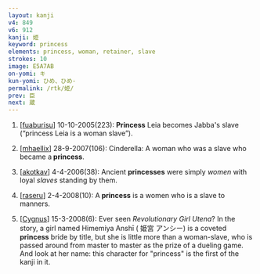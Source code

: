 ```yaml
---
layout: kanji
v4: 849
v6: 912
kanji: 姫
keyword: princess
elements: princess, woman, retainer, slave
strokes: 10
image: E5A7AB
on-yomi: キ
kun-yomi: ひめ、ひめ-
permalink: /rtk/姫/
prev: 臣
next: 蔵
---
```


1) [<a href="http://kanji.koohii.com/profile/fuaburisu">fuaburisu</a>] 10-10-2005(223): <strong>Princess</strong> Leia becomes Jabba&#039;s slave (“princess Leia is a woman slave”).

2) [<a href="http://kanji.koohii.com/profile/mhaellix">mhaellix</a>] 28-9-2007(106): Cinderella: A woman who was a slave who became a<strong> princess</strong>.

3) [<a href="http://kanji.koohii.com/profile/akotkav">akotkav</a>] 4-4-2006(38): Ancient <strong>princesses</strong> were simply <em>women</em> with loyal <em>slaves</em> standing by them.

4) [<a href="http://kanji.koohii.com/profile/raseru">raseru</a>] 2-4-2008(10): A<strong> princess</strong> is a women who is a slave to manners.

5) [<a href="http://kanji.koohii.com/profile/Cygnus">Cygnus</a>] 15-3-2008(6): Ever seen <em>Revolutionary Girl Utena</em>? In the story, a girl named Himemiya Anshī ( 姫宮 アンシー) is a coveted<strong> princess</strong> bride by title, but she is little more than a woman-slave, who is passed around from master to master as the prize of a dueling game. And look at her name: this character for &quot;princess&quot; is the first of the kanji in it.

